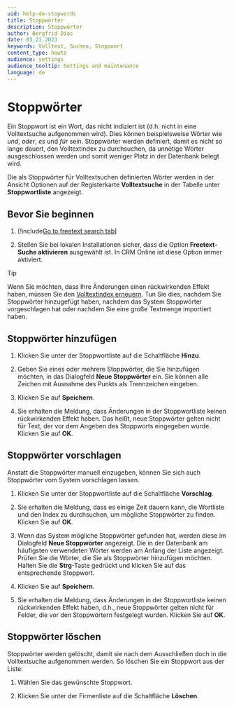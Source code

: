 ```yaml
---
uid: help-de-stopwords
title: Stoppwörter
description: Stoppwörter
author: Bergfrid Dias
date: 03.21.2023
keywords: Volltext, Suchen, Stoppwort
content_type: howto
audience: settings
audience_tooltip: Settings and maintenance
language: de
---
```


# Stoppwörter

Ein Stoppwort ist ein Wort, das nicht indiziert ist (d.h. nicht in eine Volltextsuche aufgenommen wird). Dies können beispielsweise Wörter wie *und*, *oder*, *es* und *für* sein. Stoppwörter werden definiert, damit es nicht so lange dauert, den Volltextindex zu durchsuchen, da unnötige Wörter ausgeschlossen werden und somit weniger Platz in der Datenbank belegt wird.

Die als Stoppwörter für Volltextsuchen definierten Wörter werden in der Ansicht Optionen auf der Registerkarte **Volltextsuche** in der Tabelle unter **Stoppwortliste** angezeigt.

## Bevor Sie beginnen

1. [!include[Go to freetext search tab](includes/goto-freetext.md)]

1. Stellen Sie bei lokalen Installationen sicher, dass die Option **Freetext-Suche aktivieren** ausgewählt ist. In CRM Online ist diese Option immer aktiviert.

> [!TIP]
> Wenn Sie möchten, dass Ihre Änderungen einen rückwirkenden Effekt haben, müssen Sie den [Volltextindex erneuern][3]. Tun Sie dies, nachdem Sie Stoppwörter hinzugefügt haben, nachdem das System Stoppwörter vorgeschlagen hat oder nachdem Sie eine große Textmenge importiert haben.

## Stoppwörter hinzufügen

1. Klicken Sie unter der Stoppwortliste auf die Schaltfläche **Hinzu**.

1. Geben Sie eines oder mehrere Stoppwörter, die Sie hinzufügen möchten, in das Dialogfeld **Neue Stoppwörter** ein. Sie können alle Zeichen mit Ausnahme des Punkts als Trennzeichen eingeben.

1. Klicken Sie auf **Speichern**.

1. Sie erhalten die Meldung, dass Änderungen in der Stoppwortliste keinen rückwirkenden Effekt haben. Das heißt, neue Stoppwörter gelten nicht für Text, der vor dem Angeben des Stoppworts eingegeben wurde. Klicken Sie auf **OK**.

## Stoppwörter vorschlagen

Anstatt die Stoppwörter manuell einzugeben, können Sie sich auch Stoppwörter vom System vorschlagen lassen.

1. Klicken Sie unter der Stoppwortliste auf die Schaltfläche **Vorschlag**.

1. Sie erhalten die Meldung, dass es einige Zeit dauern kann, die Wortliste und den Index zu durchsuchen, um mögliche Stoppwörter zu finden. Klicken Sie auf **OK**.

1. Wenn das System mögliche Stoppwörter gefunden hat, werden diese im Dialogfeld **Neue Stoppwörter** angezeigt. Die in der Datenbank am häufigsten verwendeten Wörter werden am Anfang der Liste angezeigt. Prüfen Sie die Wörter, die Sie als Stoppwörter hinzufügen möchten. Halten Sie die **Strg**-Taste gedrückt und klicken Sie auf das entsprechende Stoppwort.

1. Klicken Sie auf **Speichern**.

1. Sie erhalten die Meldung, dass Änderungen in der Stoppwortliste keinen rückwirkenden Effekt haben, d.h., neue Stoppwörter gelten nicht für Felder, die vor den Stoppwörtern festgelegt wurden. Klicken Sie auf **OK**.

## Stoppwörter löschen

Stoppwörter werden gelöscht, damit sie nach dem Ausschließen doch in die Volltextsuche aufgenommen werden. So löschen Sie ein Stoppwort aus der Liste:

1. Wählen Sie das gewünschte Stoppwort.

1. Klicken Sie unter der Firmenliste auf die Schaltfläche **Löschen**.

<!-- Referenced links -->
[3]: regenerate-index.md

<!-- Referenced images -->
